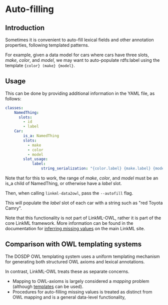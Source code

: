 # Auto-filling

## Introduction

Sometimes it is convenient to auto-fill lexical fields and other annotation properties,
following templated patterns.

For example, given a data model for cars where cars have three slots, *make*, *color*, and *model*,
we may want to auto-populate rdfs:label using the template `{color} (make} {model}`.

## Usage

This can be done by providing additional information in the YAML file, as follows:

```yaml
classes:
    NamedThing:
      slots:
        - id
        - label
    Car:
        is_a: NamedThing
        slots:
          - make
          - color
          - model
        slot_usage:
            label:
                string_serialization: "{color.label} {make.label} {model.label}"
```

Note that for this to work, the range of *make*, *color*, and *model* must be an is_a child of NamedThing, or otherwise
have a *label* slot.

Then, when calling `linkml-data2owl`, pass the `--autofill` flag.

This will populate the *label* slot of each car with a string such as "red Toyota Camry".

Note that this functionality is not part of LinkML-OWL, rather it is part of the core
LinkML framework. More information can be found in the documentation for [inferring missing values](https://linkml.io/linkml/developers/inference.html) on
the main LinkML site.

## Comparison with OWL templating systems

The DOSDP OWL templating system uses a uniform templating mechanism for generating both structured OWL axioms and lexical annotations.

In contrast, LinkML-OWL treats these as separate concerns.

- Mapping to OWL-axioms is largely considered a *mapping* problem (although [templates](templates.md) can be used).
- Procedures for auto-filling missing values is treated as distinct from OWL mapping and is a general data-level functionality,

